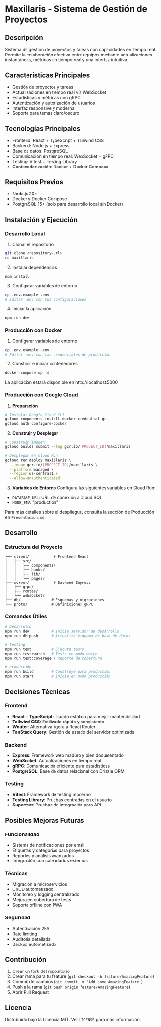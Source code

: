 # Maxillaris - Sistema de Gestión de Proyectos

## Descripción
Sistema de gestión de proyectos y tareas con capacidades en tiempo real. Permite la colaboración efectiva entre equipos mediante actualizaciones instantáneas, métricas en tiempo real y una interfaz intuitiva.

## Características Principales
- Gestión de proyectos y tareas
- Actualizaciones en tiempo real vía WebSocket
- Estadísticas y métricas con gRPC
- Autenticación y autorización de usuarios
- Interfaz responsive y moderna
- Soporte para temas claro/oscuro

## Tecnologías Principales
- Frontend: React + TypeScript + Tailwind CSS
- Backend: Node.js + Express
- Base de datos: PostgreSQL
- Comunicación en tiempo real: WebSocket + gRPC
- Testing: Vitest + Testing Library
- Contenedorización: Docker + Docker Compose

## Requisitos Previos
- Node.js 20+
- Docker y Docker Compose
- PostgreSQL 15+ (solo para desarrollo local sin Docker)

## Instalación y Ejecución

### Desarrollo Local

1. Clonar el repositorio
```bash
git clone <repository-url>
cd maxillaris
```

2. Instalar dependencias
```bash
npm install
```

3. Configurar variables de entorno
```bash
cp .env.example .env
# Editar .env con tus configuraciones
```

4. Iniciar la aplicación
```bash
npm run dev
```

### Producción con Docker

1. Configurar variables de entorno
```bash
cp .env.example .env
# Editar .env con las credenciales de producción
```

2. Construir e iniciar contenedores
```bash
docker-compose up -d
```

La aplicación estará disponible en http://localhost:5000

### Producción con Google Cloud

1. **Preparación**
```bash
# Instalar Google Cloud CLI
gcloud components install docker-credential-gcr
gcloud auth configure-docker
```

2. **Construir y Desplegar**
```bash
# Construir imagen
gcloud builds submit --tag gcr.io/[PROJECT_ID]/maxillaris

# Desplegar en Cloud Run
gcloud run deploy maxillaris \
  --image gcr.io/[PROJECT_ID]/maxillaris \
  --platform managed \
  --region us-central1 \
  --allow-unauthenticated
```

3. **Variables de Entorno**
Configura las siguientes variables en Cloud Run:
- `DATABASE_URL`: URL de conexión a Cloud SQL
- `NODE_ENV`: "production"

Para más detalles sobre el despliegue, consulta la sección de Producción en `Presentacion.md`.


## Desarrollo

### Estructura del Proyecto
```
├── client/           # Frontend React
│   ├── src/
│   │   ├── components/
│   │   ├── hooks/
│   │   ├── lib/
│   │   └── pages/
├── server/           # Backend Express
│   ├── grpc/
│   ├── routes/
│   └── websocket/
├── db/              # Esquemas y migraciones
└── proto/           # Definiciones gRPC
```

### Comandos Útiles
```bash
# Desarrollo
npm run dev          # Inicia servidor de desarrollo
npm run db:push      # Actualiza esquema de base de datos

# Testing
npm run test         # Ejecuta tests
npm run test:watch   # Tests en modo watch
npm run test:coverage # Reporte de cobertura

# Producción
npm run build        # Construye para producción
npm run start        # Inicia en modo producción
```

## Decisiones Técnicas

### Frontend
- **React + TypeScript**: Tipado estático para mejor mantenibilidad
- **Tailwind CSS**: Estilizado rápido y consistente
- **Wouter**: Alternativa ligera a React Router
- **TanStack Query**: Gestión de estado del servidor optimizada

### Backend
- **Express**: Framework web maduro y bien documentado
- **WebSocket**: Actualizaciones en tiempo real
- **gRPC**: Comunicación eficiente para estadísticas
- **PostgreSQL**: Base de datos relacional con Drizzle ORM

### Testing
- **Vitest**: Framework de testing moderno
- **Testing Library**: Pruebas centradas en el usuario
- **Supertest**: Pruebas de integración para API

## Posibles Mejoras Futuras

### Funcionalidad
- Sistema de notificaciones por email
- Etiquetas y categorías para proyectos
- Reportes y análisis avanzados
- Integración con calendarios externos

### Técnicas
- Migración a microservicios
- CI/CD automatizado
- Monitoreo y logging centralizado
- Mejora en cobertura de tests
- Soporte offline con PWA

### Seguridad
- Autenticación 2FA
- Rate limiting
- Auditoría detallada
- Backup automatizado

## Contribución
1. Crear un fork del repositorio
2. Crear rama para tu feature (`git checkout -b feature/AmazingFeature`)
3. Commit de cambios (`git commit -m 'Add some AmazingFeature'`)
4. Push a la rama (`git push origin feature/AmazingFeature`)
5. Abrir Pull Request

## Licencia
Distribuido bajo la Licencia MIT. Ver `LICENSE` para más información.